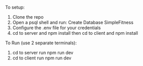 To setup:

1. Clone the repo
2. Open a psql shell and run: Create Database SimpleFitness
3. Configure the .env file for your credentials
4. cd to server and npm install then cd to client and npm install

To Run (use 2 separate terminals):

1. cd to server run npm run dev
2. cd to client run npm run dev
